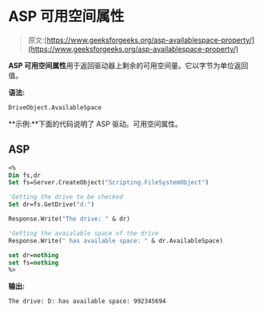 # ASP 可用空间属性

> 原文:[https://www.geeksforgeeks.org/asp-availablespace-property/](https://www.geeksforgeeks.org/asp-availablespace-property/)

**ASP 可用空间属性**用于返回驱动器上剩余的可用空间量。它以字节为单位返回值。

**语法:**

```vb
DriveObject.AvailableSpace
```

**示例:**下面的代码说明了 ASP 驱动。可用空间属性。

## ASP

```vb
<%
Dim fs,dr
Set fs=Server.CreateObject("Scripting.FileSystemObject")

'Getting the drive to be checked
Set dr=fs.GetDrive("d:")

Response.Write("The drive: " & dr)

'Getting the avaialable space of the drive
Response.Write(" has available space: " & dr.AvailableSpace)

set dr=nothing
set fs=nothing
%>
```

**输出:**

```vb
The drive: D: has available space: 992345694
```